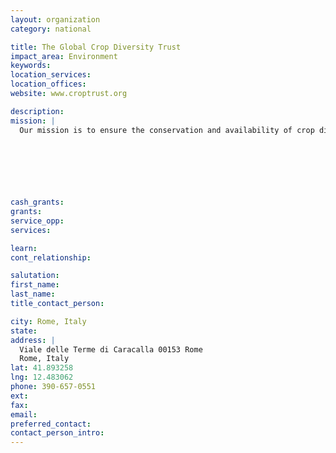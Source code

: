 ```yaml
---
layout: organization
category: national

title: The Global Crop Diversity Trust
impact_area: Environment
keywords: 
location_services: 
location_offices: 
website: www.croptrust.org

description: 
mission: |
  Our mission is to ensure the conservation and availability of crop diversity for food security worldwide. The fight against hunger is one of the greatest challenges facing the world over the coming decades. Crop diversity is fundamental to defeating hunger and achieving food security. But it is at serious risk. And there is only one organization working worldwide to solve this problem - the Global Crop Diversity Trust. The Trust's response is to raise a $260m endowment, the interest from which is enough to guarantee the effective conservation – and vitally, the ready availability to those who wish to use it – of the biological basis of all agriculture. The endowment will ensure that the conservation of this most critical resource is placed forever on a firm foundation.

  

  

  

cash_grants: 
grants: 
service_opp: 
services: 

learn: 
cont_relationship: 

salutation: 
first_name: 
last_name: 
title_contact_person: 

city: Rome, Italy
state: 
address: |
  Viale delle Terme di Caracalla 00153 Rome  
  Rome, Italy  
lat: 41.893258
lng: 12.483062
phone: 390-657-0551
ext: 
fax: 
email: 
preferred_contact: 
contact_person_intro: 
---
```

